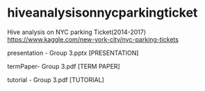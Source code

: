 # hiveanalysisonnycparkingticket
Hive analysis on NYC parking Ticket(2014-2017)
https://www.kaggle.com/new-york-city/nyc-parking-tickets

presentation - Group 3.pptx	[PRESENTATION]

termPaper- Group 3.pdf	    [TERM PAPER]

tutorial - Group 3.pdf      [TUTORIAL]
